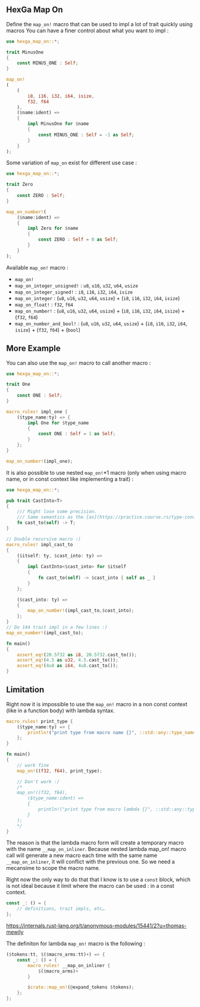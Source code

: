 ## HexGa Map On

Define the `map_on!` macro that can be used to impl a lot of trait quickly using macros
You can have a finer control about what you want to impl :

```rust
use hexga_map_on::*;

trait MinusOne
{
    const MINUS_ONE : Self;
}

map_on!
(
    (
        i8, i16, i32, i64, isize,
        f32, f64
    ), 
    ($name:ident) => 
    {
        impl MinusOne for $name
        {
            const MINUS_ONE : Self = -1 as Self;
        }
    }
);
```

Some variation of `map_on` exist for different use case :

```rust
use hexga_map_on::*;

trait Zero
{
    const ZERO : Self;
}

map_on_number!(
    ($name:ident) => 
    {
        impl Zero for $name
        {
            const ZERO : Self = 0 as Self;
        }
    }
);
```

Available `map_on!` macro :

- `map_on!`
- `map_on_integer_unsigned!` : `u8`, `u16`, `u32`, `u64`, `usize`
- `map_on_integer_signed!` : `i8`, `i16`, `i32`, `i64`, `isize`
- `map_on_integer` : (`u8`, `u16`, `u32`, `u64`, `usize`) + (`i8`, `i16`, `i32`, `i64`, `isize`)
- `map_on_float!` : `f32`, `f64`
- `map_on_number!` : (`u8`, `u16`, `u32`, `u64`, `usize`) + (`i8`, `i16`, `i32`, `i64`, `isize`) + (`f32`, `f64`)
- `map_on_number_and_bool!` : (`u8`, `u16`, `u32`, `u64`, `usize`) + (`i8`, `i16`, `i32`, `i64`, `isize`) + (`f32`, `f64`) + (`bool`)

## More Example

You can also use the `map_on!` macro to call another macro :

```rust
use hexga_map_on::*;

trait One
{
    const ONE : Self;
}

macro_rules! impl_one {
    ($type_name:ty) => {
        impl One for $type_name
        {
            const ONE : Self = 1 as Self;
        }
    };
}

map_on_number!(impl_one);
```

It is also possible to use nested `map_on!`*1 macro (only when using macro name, or in const context like implementing a trait) :

```rust
use hexga_map_on::*;

pub trait CastInto<T>
{
    /// Might lose some precision.
    /// Same semantics as the [as](https://practice.course.rs/type-conversions/as.html) keyword: `4f32 as u64`
    fn cast_to(self) -> T;
}

// Double recursive macro :)
macro_rules! impl_cast_to 
{ 
    ($itself: ty, $cast_into: ty) => 
    { 
        impl CastInto<$cast_into> for $itself
        {
            fn cast_to(self) -> $cast_into { self as _ }
        }
    }; 

    ($cast_into: ty) => 
    {
        map_on_number!(impl_cast_to,$cast_into);
    }; 
}
// Do 144 trait impl in a few lines :) 
map_on_number!(impl_cast_to);

fn main()
{
    assert_eq!(20.5f32 as i8, 20.5f32.cast_to());
    assert_eq!(4.5 as u32, 4.5.cast_to());
    assert_eq!(4u8 as i64, 4u8.cast_to());
}
```

## Limitation

Right now it is impossible to use the `map_on!` macro in a non const context (like in a function body) with lambda syntax.

```rust
macro_rules! print_type {
    ($type_name:ty) => {
        println!("print type from macro name {}", ::std::any::type_name::<$type_name>());
    };
}

fn main() 
{
    // work fine
    map_on!((f32, f64), print_type); 

    // Don't work :/
    /* 
    map_on!((f32, f64),
        ($type_name:ident) => 
        {
            println!("print type from macro lambda {}", ::std::any::type_name::<$type_name>());
        }
    );
    */
}
```

The reason is that the lambda macro form will create a temporary macro with the name `__map_on_inliner`.
Because nested lambda map_on! macro call will generate a new macro each time with the same name `__map_on_inliner`, it will conflict with the previous one.
So we need a mecansime to scope the macro name.

Right now the only way to do that that I know is to use a `const` block, which is not ideal because it limit where the macro can be used : in a const context.

```rust
const _: () = {
    // definitions, trait impls, etc…
};
```
<https://internals.rust-lang.org/t/anonymous-modules/15441/2?u=thomas-mewily>

The definiton for lambda `map_on!` macro is the following :

```rust
($tokens:tt, $($macro_arms:tt)+) => {
    const _: () = {
        macro_rules! __map_on_inliner {
            $($macro_arms)+
        }

        $crate::map_on!(@expand_tokens $tokens);
    };
};
```